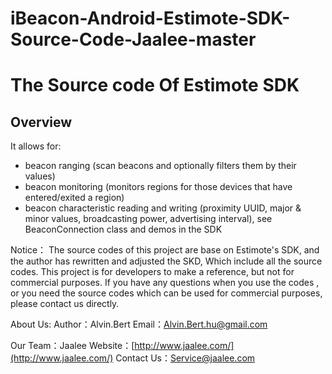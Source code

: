 iBeacon-Android-Estimote-SDK-Source-Code-Jaalee-master
======================================================

# The Source code Of Estimote SDK #

## Overview ##

It allows for:
- beacon ranging (scan beacons and optionally filters them by their values)
- beacon monitoring (monitors regions for those devices that have entered/exited a region)
- beacon characteristic reading and writing (proximity UUID, major & minor values, broadcasting power, advertising interval), see BeaconConnection class and demos in the SDK

Notice：
The source codes of this project are base on Estimote's  SDK, and the author has rewritten and adjusted the SKD, Which include all the source codes. This project is  for developers to make a reference, but not for commercial purposes. If you have any questions when you use the codes , or you need  the source codes which can be  used for commercial purposes, please contact us directly.

About Us: 
Author：Alvin.Bert
Email：Alvin.Bert.hu@gmail.com

Our Team：Jaalee
Website：[http://www.jaalee.com/](http://www.jaalee.com/)
Contact Us：Service@jaalee.com
